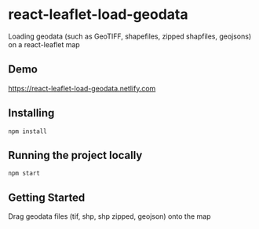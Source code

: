 # react-leaflet-load-geodata

Loading geodata (such as GeoTIFF, shapefiles, zipped shapfiles, geojsons) on a react-leaflet map

## Demo
https://react-leaflet-load-geodata.netlify.com

## Installing
```
npm install
```

## Running the project locally
```
npm start
```

## Getting Started

Drag geodata files (tif, shp, shp zipped, geojson) onto the map 